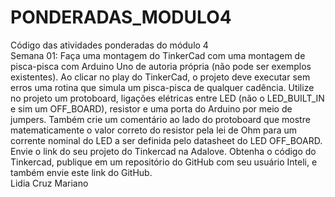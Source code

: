 # PONDERADAS_MODULO4
Código das atividades ponderadas do módulo 4 </br>
Semana 01: Faça uma montagem do TinkerCad com uma montagem de pisca-pisca com Arduino Uno de autoria própria (não pode ser exemplos existentes). Ao clicar no play do TinkerCad, o projeto deve executar sem erros uma rotina que simula um pisca-pisca de qualquer cadência. Utilize no projeto um protoboard, ligações elétricas entre LED (não o LED_BUILT_IN e sim um OFF_BOARD), resistor e uma porta do Arduino por meio de jumpers. Também crie um comentário ao lado do protoboard que mostre matematicamente o valor correto do resistor pela lei de Ohm para um corrente nominal do LED a ser definida pelo datasheet do LED OFF_BOARD. Envie o link do seu projeto do Tinkercad na Adalove. Obtenha o código do Tinkercad, publique em um repositório do GitHub com seu usuário Inteli, e também envie este link do GitHub.</br>
Lidia Cruz Mariano
